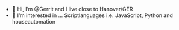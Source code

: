 - 👋 Hi, I’m @Gerrit and I live close to Hanover/GER
- 👀 I’m interested in … Scriptlanguages i.e. JavaScript, Python and houseautomation




